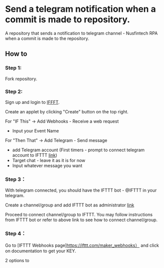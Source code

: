 # Send a telegram notification when a commit is made to repository.

A repository that sends a notification to telegram channel - Nusfintech RPA when a commit is made to the repository.

## How to 

### Step 1:
Fork repository.

### Step 2:
Sign up and login to [IFFFT](https://ifttt.com).

Create an applet by clicking "Create" button on the top right.

For "IF This" -> Add Webhooks - Receive a web request   
- Input your Event Name


For "Then That" -> Add Telegram - Send message
- add Telegram account (First timers - prompt to connect telegram account to IFTTT [link](https://help.ifttt.com/hc/en-us/articles/360003121113-How-to-get-started-using-IFTTT-with-Telegram))
- Target chat - leave it as it is for now
- Input whatever message you want


### Step 3：
With telegram connected, you should have the IFTTT bot - @IFTTT in your telegram. 

Create a channel/group and add IFTTT bot as administrator [link](https://help.ifttt.com/hc/en-us/articles/360003121113-How-to-get-started-using-IFTTT-with-Telegram)

Proceed to connect channel/group to IFTTT.
You may follow instructions from IFTTT bot or refer to above link to see how to connect channel/group.

### Step 4：
Go to [IFTTT Webhooks page]https://ifttt.com/maker_webhooks） and click on documentation to get your KEY.

2 options to 
